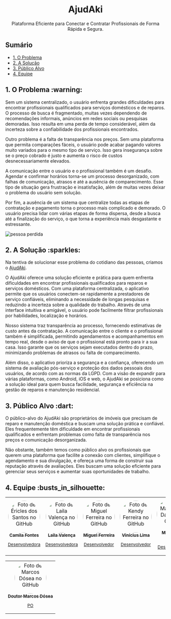<div align="center">
<h1> AjudAki </h1>
<!-- <img src="./Codigo/AgendeMeWeb/wwwroot/assets/logo.svg" width="60%"><br><br> -->

<p>Plataforma Eficiente para Conectar e Contratar Profissionais de Forma Rápida e Segura.</p>  
  
</div>

## Sumário

  <ul id="nav" >
    <li><a href="#problema">1. O Problema</a></li>
    <li><a href="#solucao">2. A Solução</a></li>
    <li><a href="#publico">3. Público Alvo</a></li>
    <!-- <li><a href="#linksuteis">4. Links Úteis</a></li> -->
    <li><a href="#equipe">4. Equipe</a></li>
  </ul>

  <h2 id="problema">1. O Problema :warning:</h2>
  
  <p>Sem um sistema centralizado, o usuário enfrenta grandes dificuldades para encontrar profissionais qualificados para serviços domésticos e de reparos. O processo de busca é fragmentado, muitas vezes dependendo de recomendações informais, anúncios em redes sociais ou pesquisas demoradas. Isso resulta em uma perda de tempo considerável, além da incerteza sobre a confiabilidade dos profissionais encontrados.</p>
  <p>Outro problema é a falta de transparência nos preços. Sem uma plataforma que permita comparações fáceis, o usuário pode acabar pagando valores muito variados para o mesmo tipo de serviço. Isso gera insegurança sobre se o preço cobrado é justo e aumenta o risco de custos desnecessariamente elevados.</p>
  <p>A comunicação entre o usuário e o profissional também é um desafio. Agendar e confirmar horários torna-se um processo desorganizado, com falhas de comunicação, atrasos e até a ausência de comparecimento. Esse tipo de situação gera frustração e insatisfação, além de muitas vezes deixar o problema do usuário sem solução.</p>
  <p>Por fim, a ausência de um sistema que centralize todas as etapas de contratação e pagamento torna o processo mais complicado e demorado. O usuário precisa lidar com várias etapas de forma dispersa, desde a busca até a finalização do serviço, o que torna a experiência mais desgastante e estressante.</p>
  
  ![pessoa perdida](https://i.imgur.com/ELfoqG1.png)

  <h2 id="solucao">2. A Solução :sparkles:</h2>
  
  <p>Na tentiva de solucionar esse problema do cotidiano das pessoas, criamos o <a href="https://github.com/marcosdosea/AjudAki" >AjudAki</a>. </p>
  <p>O AjudAki oferece uma solução eficiente e prática para quem enfrenta dificuldades em encontrar profissionais qualificados para reparos e serviços domésticos. Com uma plataforma centralizada, o aplicativo permite que os usuários conectem-se rapidamente a prestadores de serviço confiáveis, eliminando a necessidade de longas pesquisas e reduzindo a incerteza sobre a qualidade do trabalho. Através de uma interface intuitiva e amigável, o usuário pode facilmente filtrar profissionais por habilidades, localização e horários.</p>
  <p>Nosso sistema traz transparência ao processo, fornecendo estimativas de custo antes da contratação. A comunicação entre o cliente e o profissional também é simplificada, permitindo agendamentos e acompanhamentos em tempo real, desde o aviso de que o profissional está pronto para ir a sua casa. Isso garante que os serviços sejam executados dentro do prazo, minimizando problemas de atrasos ou falta de comparecimento.</p>
  <p>Além disso, o aplicativo prioriza a segurança e a confiança, oferecendo um sistema de avaliação pós-serviço e proteção dos dados pessoais dos usuários, de acordo com as normas da LGPD. Com a visão de expandir para várias plataformas, como Android, iOS e web, o AjudAki se posiciona como a solução ideal para quem busca facilidade, segurança e eficiência na gestão de reparos e manutenção residencial.</p>

  <h2 id="publico">3. Público Alvo :dart:</h2>
  
  <p>O público-alvo do AjudAki são proprietários de imóveis que precisam de reparo e manutenção doméstica e buscam uma solução prática e confiável. Eles frequentemente têm dificuldade em encontrar profissionais qualificados e enfrentam problemas como falta de transparência nos preços e comunicação desorganizada.</p>
  <p>Não obstante, também temos como público alvo os profissionais que querem uma plataforma que facilite a conexão com clientes, simplifique o agendamento e sua divulgação, e ofereça uma forma de construir sua reputação através de avaliações. Eles buscam uma solução eficiente para gerenciar seus serviços e aumentar suas oportunidades de trabalho.</p>
  
  <!-- <h2 id="linksuteis">4. Links Úteis</h2> -->

<!-- <a href="https://www.youtube.com/watch?v=9qpcoM956Vk" target="_blank">1 - Vídeo de Apresentação </a>

<a href="https://github.com/marcosdosea/AgendeMe/blob/main/Gerenciamento/Manual%20de%20Uso%20-%20AgendeMe.pdf" target="_blank">2 - Manual de Uso </a> -->

  <h2 id="equipe">4. Equipe :busts_in_silhouette:</h2>

  <table align="center">
  <tr>
    <td align="center">
      <a href="https://github.com/camilaf56" target="_blank">
        <img style="border-radius:100px;" src="https://avatars.githubusercontent.com/u/62726040?v=4" width="100px;" alt="Foto de Éricles dos Santos no GitHub"/><br>
        <sub>
          <b>Camila Fontes</b>
          <p>Desenvolvedora</p>
        </sub>
      </a>
    </td>
    <td align="center">
      <a href="https://github.com/LailaValenca" target="_blank">
        <img style="border-radius:100px;" src="https://avatars.githubusercontent.com/u/62726040?v=4" width="100px;" alt="Foto de Laila Valença no GitHub"/><br>
        <sub>
          <b>Laila Valença</b>
          <p>Desenvolvedora</p>
        </sub>
      </a>
    </td>
    <td align="center">
      <a href="https://github.com/Miguelftt" target="_blank">
        <img style="border-radius:100px;" src="https://avatars.githubusercontent.com/u/62863349?v=4"  width="100px;" alt="Foto de Miguel Ferreira no GitHub"/><br>
        <sub>
          <b>Miguel Ferreira</b>
          <p>Desenvolvedor</p>
        </sub>
      </a>
    </td>
    <td align="center">
      <a href="https://github.com/Vingreyck" target="_blank">
        <img style="border-radius:100px;" src="https://avatars.githubusercontent.com/u/95314199?v=4" target="_blank"  width="100px;" alt="Foto de Kendy Ferreira no GitHub"/><br>
        <sub>
          <b>Vinícius Lima</b>
          <p>Desenvolvedor</p>
        </sub>
      </a>
    </td>
    <td align="center" >
      <a href="https://github.com/MarlyssonSD" target="_blank">
        <img style="border-radius:100px;" src="https://avatars.githubusercontent.com/u/69280619?v=4" target="_blank"  width="100px;" alt="Foto de Marlysson Dantas no GitHub"/><br>
        <sub>
          <b>Marlysson Dantas</b>
          <p>Desenvolvedor</p>
        </sub>
      </a>
    </td>
  </tr>
</table>
<table align="center">
  <tr>
    <td align="center">
      <a href="https://github.com/marcosdosea" target="_blank">
        <img style="border-radius:100px;" src="https://avatars.githubusercontent.com/u/7799935?v=4" target="_blank" width="100px;" alt="Foto de Marcos Dósea no GitHub"/><br>
        <sub>
          <b>Doutor Marcos Dósea</b>
          <p>PO</p>
        </sub>
      </a>
    </td>
   </tr>
</table>
